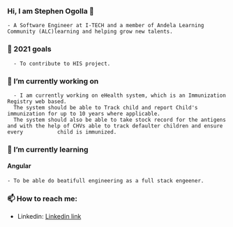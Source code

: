 ### Hi, I am Stephen Ogolla 👋
    - A Software Engineer at I-TECH and a member of Andela Learning Community (ALC)learning and helping grow new talents.
### 🎯 2021 goals
      - To contribute to HIS project.

### 🔭 I’m currently working on 
      - I am currently working on eHealth system, which is an Immunization Registry web based. 
      The system should be able to Track child and report Child's immunization for up to 10 years where applicable. 
      The system should also be able to take stock record for the antigens and with the help of CHVs able to track defaulter children and ensure every           child is immunized.

 ### 🌱 I’m currently learning 
 #### Angular
    - To be able do beatifull engineering as a full stack engeener. 

### 📫 How to reach me:
* Linkedin: [Linkedin link](https://www.linkedin.com/in/stephen-ogolla-78471790)

